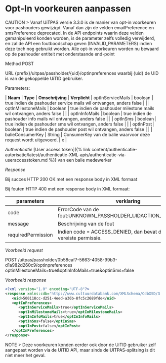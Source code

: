---
---

# Opt-In voorkeuren aanpassen

CAUTION > Vanaf UiTPAS versie 3.3.0 is de manier van opt-in voorkeuren voor pashouders gewijzigd. Vanaf dan zijn de velden emailPreference en smsPreference deprecated. In de API endpoints waarin deze velden gemanipuleerd konden worden, is de parameter zelfs volledig verwijderd, en zal de API een foutboodschap geven (INVALID_PARAMETERS) indien deze toch nog gebruikt worden. Alle opt-in voorkeuren worden nu bewaard op de pashouder entiteit met onderstaande end-point

Method
POST

URL
{prefix}/uitpas/passholder/{uid}/optinpreferences
waarbij {uid} de UID is van de gekoppelde UiTID gebruiker.

Parameters:

| **Naam** | **Type** | **Omschrijving** | **Verplicht**
| optInServiceMails   | boolean | true indien de pashouder service mails wil ontvangen, anders false  |           |
| optInMilestoneMails | boolean | true indien de pashouder milestone mails wil ontvangen, anders false  |           |
| optInInfoMails      | boolean | true indien de pashouder info mails wil ontvangen, anders false |           |
| optInSms            | boolean | true indien de pashouder sms wil ontvangen, anders false |           |
| optInPost           | boolean | true indien de pashouder post wil ontvangen, anders false  |           |
| balieConsumerKey | String | ConsumerKey van de balie waarvoor deze request wordt uitgevoerd. | x |

_Authenticatie_
[User access token]({% link content/authenticatie-autorisatie/latest/authenticatie-XML-apis/authenticatie-via-useraccesstoken.md %}) van een balie medewerker

_Response_

Bij succes
HTTP 200 OK met een response body in XML formaat

Bij fouten
HTTP 400 met een response body in XML formaat:

| parameters         | verklaring                                                             |
|--------------------|------------------------------------------------------------------------|
| code               | ErrorCode van de fout:UNKNOWN_PASSHOLDER_UIDACTION_NOT_ALLOWED         |
| message            | Beschrijving van de fout                                               |
| requiredPermission | Indien code = ACCESS_DENIED, dan bevat dit veld de vereiste permissie. |


_Voorbeeld request_

POST /uitpas/passholder/0b58caf7-5663-4058-99b3-d1a982d260c9/optinpreferences optinMilestoneMails=true&optinInfoMails=true&optinSms=false

_Voorbeeld response_

~~~xml
<?xml version="1.0" encoding="UTF-8"?>
<response xmlns:cdb="http://www.cultuurdatabank.com/XMLSchema/CdbXSD/3.1/FINAL" xmlns:foaf="http://xmlns.com/foaf/0.1/" xmlns:geo="http://www.w3.org/2003/01/geo/wgs84_pos#" xmlns:rdf="http://www.w3.org/1999/02/22-rdf-syntax-ns">
   <uid>500118cc-d251-4eed-a36b-8fc5c2689fde</uid>
   <optInPreferences>
      <optInServiceMails>true</optInServiceMails>
      <optInMilestoneMails>true</optInMilestoneMails>
      <optInInfoMails>true</optInInfoMails>
      <optInSms>false</optInSms>
      <optInPost>false</optInPost>
   </optInPreferences>
</response>
~~~

NOTE > Deze voorkeuren konden eerder ook door de UiTID gebruiker zelf aangepast worden via de UiTID API, maar sinds de UITPAS-splitsing is dit niet meer het geval.
